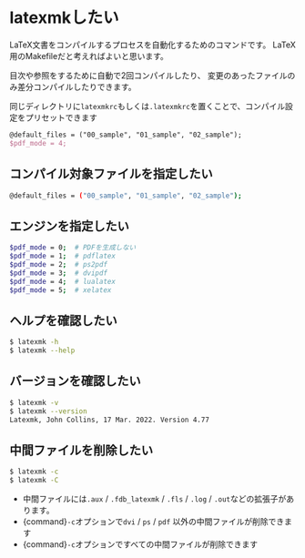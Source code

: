 # latexmkしたい

LaTeX文書をコンパイルするプロセスを自動化するためのコマンドです。
LaTeX用のMakefileだと考えればよいと思います。

目次や参照をするために自動で2回コンパイルしたり、
変更のあったファイルのみ差分コンパイルしたりできます。

同じディレクトリに``latexmkrc``もしくは``.latexmkrc``を置くことで、コンパイル設定をプリセットできます

```tex
@default_files = ("00_sample", "01_sample", "02_sample");
$pdf_mode = 4;
```

## コンパイル対象ファイルを指定したい

```bash
@default_files = ("00_sample", "01_sample", "02_sample");
```

## エンジンを指定したい

```bash
$pdf_mode = 0;  # PDFを生成しない
$pdf_mode = 1;  # pdflatex
$pdf_mode = 2;  # ps2pdf
$pdf_mode = 3;  # dvipdf
$pdf_mode = 4;  # lualatex
$pdf_mode = 5;  # xelatex
```


## ヘルプを確認したい

```bash
$ latexmk -h
$ latexmk --help
```

## バージョンを確認したい

```bash
$ latexmk -v
$ latexmk --version
Latexmk, John Collins, 17 Mar. 2022. Version 4.77
```

## 中間ファイルを削除したい

```bash
$ latexmk -c
$ latexmk -C
```

- 中間ファイルには``.aux`` / ``.fdb_latexmk`` / ``.fls`` / ``.log`` / ``.out``などの拡張子があります。
- {command}`-c`オプションで``dvi`` / ``ps`` / ``pdf`` 以外の中間ファイルが削除できます
- {command}`-c`オプションですべての中間ファイルが削除できます
